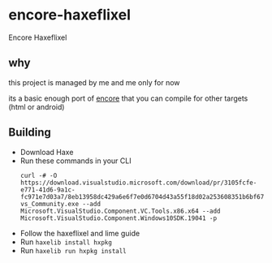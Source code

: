 # encore-haxeflixel
Encore Haxeflixel

## why
this project is managed by me and me only for now

its a basic enough port of [encore](https://www.github.com/Encore-Developers/Encore) that you can compile for other targets (html or android)

## Building

- Download Haxe
- Run these commands in your CLI
    ```
    curl -# -O https://download.visualstudio.microsoft.com/download/pr/3105fcfe-e771-41d6-9a1c-fc971e7d03a7/8eb13958dc429a6e6f7e0d6704d43a55f18d02a253608351b6bf6723ffdaf24e/vs_Community.exe
    vs_Community.exe --add Microsoft.VisualStudio.Component.VC.Tools.x86.x64 --add Microsoft.VisualStudio.Component.Windows10SDK.19041 -p
    ```
- Follow the haxeflixel and lime guide
- Run `haxelib install hxpkg`
- Run `haxelib run hxpkg install`
